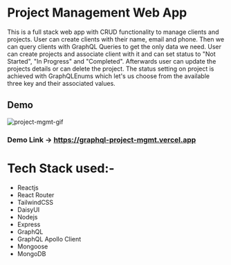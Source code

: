 # Project Management Web App

This is a full stack web app with CRUD functionality to manage clients and projects. 
User can create clients with their name, email and phone. Then we can query clients with GraphQL Queries to get the only data we need.
User can create projects and associate client with it and can set status to "Not Started", "In Progress" and "Completed". Afterwards user can update the projects details or can delete the project.
The status setting on project is achieved with GraphQLEnums which let's us choose from the available three key and their associated values.

## Demo
![project-mgmt-gif](https://github.com/dipanshu18/graphql_project_mgmt/assets/88198352/aa5bb72a-7ff9-4e24-b417-89dedacc4520)
### Demo Link -> https://graphql-project-mgmt.vercel.app

# Tech Stack used:-
- Reactjs
- React Router
- TailwindCSS
- DaisyUI
- Nodejs
- Express
- GraphQL
- GraphQL Apollo Client
- Mongoose
- MongoDB

